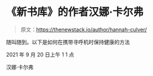 # 《新书库》的作者汉娜·卡尔弗

> 原文：<https://thenewstack.io/author/hannah-culver/>

随叫随到。以下是如何在携带寻呼机时保持健康的方法

2021 年 9 月 20 日上午 1 1 点

汉娜·卡尔弗
